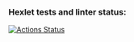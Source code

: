 ### Hexlet tests and linter status:
[![Actions Status](https://github.com/ValentinaPushkarskaya/qa-engineer-project-85/workflows/hexlet-check/badge.svg)](https://github.com/ValentinaPushkarskaya/qa-engineer-project-85/actions)